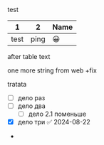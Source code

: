 test


| 1    | 2    | Name |
| ---- | ---- | ---- |
| test | ping | 😀   |

after table text

one more string from web +fix

tratata

- [ ] дело раз
- [ ] дело два
	- [ ] дело 2.1 поменьше
- [x] дело три ✅ 2024-08-22
-